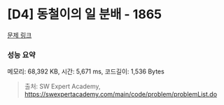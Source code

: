 # [D4] 동철이의 일 분배 - 1865 

[문제 링크](https://swexpertacademy.com/main/code/problem/problemDetail.do?contestProbId=AV5LuHfqDz8DFAXc) 

### 성능 요약

메모리: 68,392 KB, 시간: 5,671 ms, 코드길이: 1,536 Bytes



> 출처: SW Expert Academy, https://swexpertacademy.com/main/code/problem/problemList.do